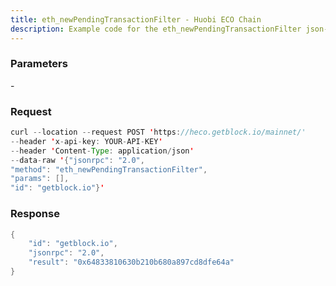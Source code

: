 ```yaml
---
title: eth_newPendingTransactionFilter - Huobi ECO Chain
description: Example code for the eth_newPendingTransactionFilter json-rpc method. Сomplete guide on how to use eth_newPendingTransactionFilter json-rpc in GetBlock.io Web3 documentation.
---
```


### Parameters


\-

### Request

``` java
curl --location --request POST 'https://heco.getblock.io/mainnet/' 
--header 'x-api-key: YOUR-API-KEY' 
--header 'Content-Type: application/json' 
--data-raw '{"jsonrpc": "2.0",
"method": "eth_newPendingTransactionFilter",
"params": [],
"id": "getblock.io"}'
```

###  Response

``` java
{
    "id": "getblock.io",
    "jsonrpc": "2.0",
    "result": "0x64833810630b210b680a897cd8dfe64a"
}
```

